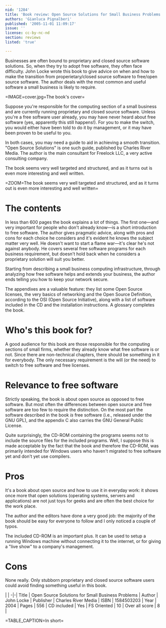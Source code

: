 ```yaml
---
nid: '1284'
title: 'Book review: Open Source Solutions for Small Business Problems <i>by John Locke</i>'
authors: 'Gianluca Pignalberi'
published: '2005-11-01 11:09:17'
issue: ''
license: cc-by-nc-nd
section: reviews
listed: 'true'

---
```

Businesses are often bound to proprietary and closed source software solutions. So, when they try to adopt free software, they often face difficulty. John Locke wrote this book to give advice on when and how to make the transition from properietary/closed source software to free/open source software. The author deals with the most common and useful software a small business is likely to require.


=IMAGE=cover.jpg=The book's cover=

Suppose you're responsible for the computing section of a small business and are currently running proprietary and closed source software. Unless you're a free software user already, you may have never heard about free software (yes, apparently this still happens!). For you to make the switch, you would either have been told to do it by management, or it may have been proven to be useful to you.

In both cases, you may need a guide to aid in achieving a smooth transition. "Open Source Solutions" is one such guide, published by Charles River Media. The author is the main consultant for Freelock LLC, a very active consulting company.

The book seems very well targeted and structured, and as it turns out is even more interesting and well written.


=ZOOM=The book seems very well targeted and structured, and as it turns out is even more interesting and well written=


# The contents

In less than 600 pages the book explains a lot of things. The first one—and very important for people who don't already know—is a short introduction to free software. The author gives pragmatic advice, along with pros and cons for each choice he considers and it's evident he knows the subject matter very well. He doesn't want to start a flame war—it's clear he's not against anybody. He covers several free software programs for each business requirement, but doesn't hold back when he considers a proprietary solution will suit you better.

Starting from describing a small business computing infrastructure, through analyzing how free software helps and extends your business, the author ends telling you how to keep your network secure.

The appendixes are a valuable feature: they list some Open Source licenses, the very basics of networking and the Open Source Definition, according to the OSI (Open Source Initiative), along with a list of software included in the CD and the installation instructions. A glossary completes the book.


# Who's this book for?

A good audience for this book are those responsible for the computing sections of small firms, whether they already know what free software is or not. Since there are non-technical chapters, there should be something in it for everybody. The only necessary requirement is the will (or the need) to switch to free software and free licenses.


# Relevance to free software

Strictly speaking, the book is about open source as opposed to free software. But most often the differences between open source and free software are too few to require the distinction. On the most part the  software described in the book _is_ free software (i.e., released under the GNU GPL), and the appendix C also carries the GNU General Public License.

Quite surprisingly, the CD-ROM containing the programs seems not to include the source files for the included programs. Well, I suppose this is made acceptable by the fact that the book and therefore the CD-ROM, was primarily intended for Windows users who haven't migrated to free software yet and don't yet use compilers.


# Pros

It's a book about open source and how to use it in everyday work: it shows once more that open solutions (operating systems, servers and applications) are not just toys for geeks and are often the best choice for the work place.

The author and the editors have done a very good job: the majority of the book should be easy for everyone to follow and I only noticed a couple of typos.

The included CD-ROM is an important plus. It can be used to setup a running Windows machine without connecting it to the internet, or for giving a "live show" to a company's management.


# Cons

None really. Only stubborn proprietary and closed source software users could avoid finding something useful in this book.


 | |
-|-|
Title | Open Source Solutions for Small Business Problems | 
Author | John Locke | 
Publisher | Charles River Media | 
ISBN | 1584503203 | 
Year | 2004 | 
Pages | 556 | 
CD included | Yes | 
FS Oriented | 10 | 
Over all score | 8 | 

=TABLE_CAPTION=In short=


